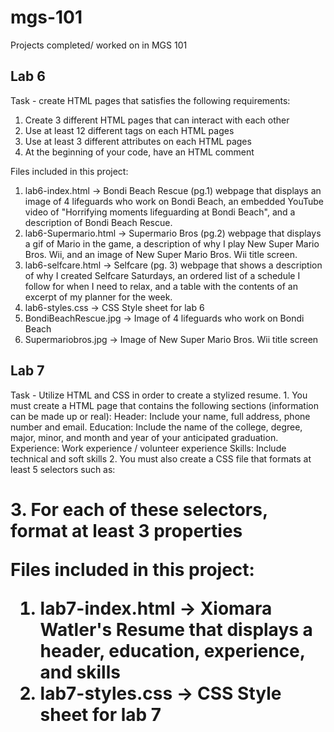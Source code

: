 # mgs-101
Projects completed/ worked on in MGS 101

## Lab 6
Task - create HTML pages that satisfies the following requirements:
1. Create 3 different HTML pages that can interact with each other
2. Use at least 12 different tags on each HTML pages
3. Use at least 3 different attributes on each HTML pages
4. At the beginning of your code, have an HTML comment

Files included in this project:
1. lab6-index.html -> Bondi Beach Rescue (pg.1) webpage that displays an image of 4 lifeguards who work on Bondi Beach,
                   an embedded YouTube video of "Horrifying moments lifeguarding at Bondi Beach",
                   and a description of Bondi Beach Rescue.
2. lab6-Supermario.html -> Supermario Bros (pg.2) webpage that displays a gif of Mario in the game, 
                        a description of why I play New Super Mario Bros. Wii, 
                        and an image of New Super Mario Bros. Wii title screen. 
3. lab6-selfcare.html -> Selfcare (pg. 3) webpage that shows a description of why I created Selfcare Saturdays,
                      an ordered list of a schedule I follow for when I need to relax,
                      and a table with the contents of an excerpt of my planner for the week.
4. lab6-styles.css -> CSS Style sheet for lab 6
5. BondiBeachRescue.jpg -> Image of 4 lifeguards who work on Bondi Beach
6. Supermariobros.jpg -> Image of New Super Mario Bros. Wii title screen

## Lab 7
Task - Utilize HTML and CSS in order to create a stylized resume. 
     1. You must create a HTML page that contains the following sections (information can be made up or real):
        Header: Include your name, full address, phone number and email.
        Education: Include the name of the college, degree, major, minor,
          and month and year of your anticipated graduation.
        Experience: Work experience / volunteer experience
        Skills: Include technical and soft skills
     2. You must also create a CSS file that formats at least 5 selectors such as:
        <h1>
        <p>
        <body>
    3. For each of these selectors, format at least 3 properties
    
Files included in this project:
1. lab7-index.html -> Xiomara Watler's Resume that displays a header, education, experience, and skills 
2. lab7-styles.css -> CSS Style sheet for lab 7
